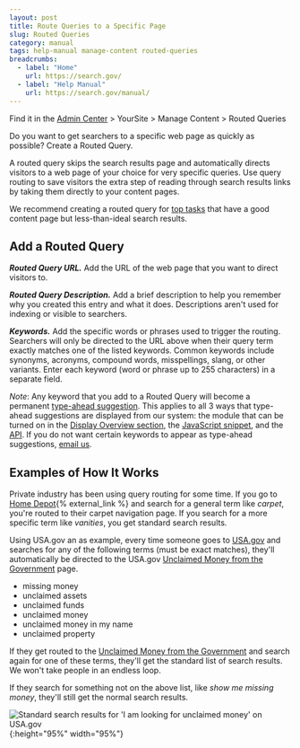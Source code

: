 ```yaml
---
layout: post
title: Route Queries to a Specific Page
slug: Routed Queries
category: manual
tags: help-manual manage-content routed-queries
breadcrumbs:
  - label: "Home"
    url: https://search.gov/
  - label: "Help Manual"
    url: https://search.gov/manual/
---
```


Find it in the [Admin Center](https://search.usa.gov/sites/) > YourSite > Manage Content > Routed Queries

Do you want to get searchers to a specific web page as quickly as possible? Create a Routed Query.

A routed query skips the search results page and automatically directs visitors to a web page of your choice for very specific queries. Use query routing to save visitors the extra step of reading through search results links by taking them directly to your content pages.

We recommend creating a routed query for [top tasks](http://www.digitalgov.gov/2015/02/06/top-task-usability-design-for-your-users/) that have a good content page but less-than-ideal search results.

## Add a Routed Query

***Routed Query URL.*** Add the URL of the web page that you want to direct visitors to.

***Routed Query Description.*** Add a brief description to help you remember why you created this entry and what it does. Descriptions aren't used for indexing or visible to searchers.

***Keywords.*** Add the specific words or phrases used to trigger the routing. Searchers will only be directed to the URL above when their query term exactly matches one of the listed keywords. Common keywords include synonyms, acronyms, compound words, misspellings, slang, or other variants. Enter each keyword (word or phrase up to 255 characters) in a separate field. 

*Note*: Any keyword that you add to a Routed Query will become a permanent [type-ahead suggestion](https://search.gov/manual/typeahead-api.html). This applies to all 3 ways that type-ahead suggestions are displayed from our system: the module that can be turned on in the [Display Overview section](https://search.gov/manual/display-overview.html#modules), the [JavaScript snippet](https://search.gov/manual/typeahead-api.html), and the [API](https://search.gov/manual/typeahead-api.html). If you do not want certain keywords to appear as type-ahead suggestions, [email us](mailto:search@support.digitalgov.gov).

## Examples of How It Works

Private industry has been using query routing for some time. If you go to [Home Depot](http://www.homedepot.com/){% external_link %} and search for a general term like *carpet*, you're routed to their carpet navigation page. If you search for a more specific term like *vanities*, you get standard search results.

Using USA.gov an as example, every time someone goes to [USA.gov](https://www.usa.gov) and searches for any of the following terms (must be exact matches), they'll automatically be directed to the USA.gov [Unclaimed Money from the Government](https://www.usa.gov/unclaimed-money) page.

* missing money
* unclaimed assets
* unclaimed funds
* unclaimed money
* unclaimed money in my name
* unclaimed property

If they get routed to the [Unclaimed Money from the Government](https://www.usa.gov/unclaimed-money) and search again for one of these terms, they'll get the standard list of search results. We won't take people in an endless loop.

If they search for something not on the above list, like *show me missing money*, they'll still get the normal search results. 

![Standard search results for 'I am looking for unclaimed money' on USA.gov](https://search.gov/img/unclaimed-money.png){:height="95%" width="95%"}
